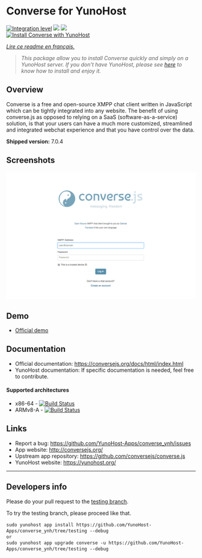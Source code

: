 # Converse for YunoHost

[![Integration level](https://dash.yunohost.org/integration/converse.svg)](https://dash.yunohost.org/appci/app/converse) ![](https://ci-apps.yunohost.org/ci/badges/converse.status.svg) ![](https://ci-apps.yunohost.org/ci/badges/converse.maintain.svg)  
[![Install Converse with YunoHost](https://install-app.yunohost.org/install-with-yunohost.svg)](https://install-app.yunohost.org/?app=converse)

*[Lire ce readme en français.](./README_fr.md)*

> *This package allow you to install Converse quickly and simply on a YunoHost server. 
If you don’t have YunoHost, please see [here](https://yunohost.org/#/install) to know how to install and enjoy it.*

## Overview
Converse is a free and open-source XMPP chat client written in JavaScript which can be tightly integrated into any website.
The benefit of using converse.js as opposed to relying on a SaaS (software-as-a-service) solution, is that your users can have a much more customized, streamlined and integrated webchat experience and that you have control over the data.

**Shipped version:** 7.0.4

## Screenshots

![](Screenshot.png)

## Demo

* [Official demo](https://inverse.chat/)

## Documentation

 * Official documentation: https://conversejs.org/docs/html/index.html
 * YunoHost documentation: If specific documentation is needed, feel free to contribute.

#### Supported architectures

* x86-64 - [![Build Status](https://ci-apps.yunohost.org/ci/logs/converse%20%28Apps%29.svg)](https://ci-apps.yunohost.org/ci/apps/converse/)
* ARMv8-A - [![Build Status](https://ci-apps-arm.yunohost.org/ci/logs/converse%20%28Apps%29.svg)](https://ci-apps-arm.yunohost.org/ci/apps/converse/)

## Links

 * Report a bug: https://github.com/YunoHost-Apps/converse_ynh/issues
 * App website: http://conversejs.org/
 * Upstream app repository: https://github.com/conversejs/converse.js
 * YunoHost website: https://yunohost.org/

---

## Developers info

Please do your pull request to the [testing branch](https://github.com/YunoHost-Apps/converse_ynh/tree/testing).

To try the testing branch, please proceed like that.
```
sudo yunohost app install https://github.com/YunoHost-Apps/converse_ynh/tree/testing --debug
or
sudo yunohost app upgrade converse -u https://github.com/YunoHost-Apps/converse_ynh/tree/testing --debug
```
